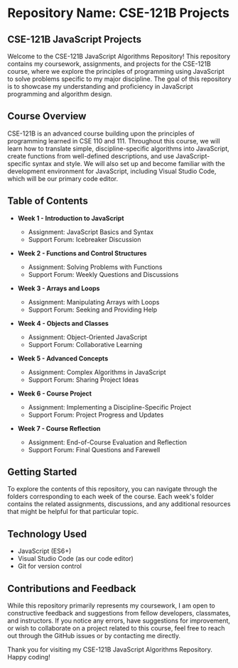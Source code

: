 # Repository Name: CSE-121B Projects

## CSE-121B JavaScript Projects

Welcome to the CSE-121B JavaScript Algorithms Repository! This repository contains my coursework, assignments, and projects for the CSE-121B course, where we explore the principles of programming using JavaScript to solve problems specific to my major discipline. The goal of this repository is to showcase my understanding and proficiency in JavaScript programming and algorithm design.

## Course Overview

CSE-121B is an advanced course building upon the principles of programming learned in CSE 110 and 111. Throughout this course, we will learn how to translate simple, discipline-specific algorithms into JavaScript, create functions from well-defined descriptions, and use JavaScript-specific syntax and style. We will also set up and become familiar with the development environment for JavaScript, including Visual Studio Code, which will be our primary code editor.

## Table of Contents

- **Week 1 - Introduction to JavaScript**
  - Assignment: JavaScript Basics and Syntax
  - Support Forum: Icebreaker Discussion

- **Week 2 - Functions and Control Structures**
  - Assignment: Solving Problems with Functions
  - Support Forum: Weekly Questions and Discussions

- **Week 3 - Arrays and Loops**
  - Assignment: Manipulating Arrays with Loops
  - Support Forum: Seeking and Providing Help

- **Week 4 - Objects and Classes**
  - Assignment: Object-Oriented JavaScript
  - Support Forum: Collaborative Learning

- **Week 5 - Advanced Concepts**
  - Assignment: Complex Algorithms in JavaScript
  - Support Forum: Sharing Project Ideas

- **Week 6 - Course Project**
  - Assignment: Implementing a Discipline-Specific Project
  - Support Forum: Project Progress and Updates

- **Week 7 - Course Reflection**
  - Assignment: End-of-Course Evaluation and Reflection
  - Support Forum: Final Questions and Farewell

## Getting Started

To explore the contents of this repository, you can navigate through the folders corresponding to each week of the course. Each week's folder contains the related assignments, discussions, and any additional resources that might be helpful for that particular topic.

## Technology Used

- JavaScript (ES6+)
- Visual Studio Code (as our code editor)
- Git for version control

## Contributions and Feedback

While this repository primarily represents my coursework, I am open to constructive feedback and suggestions from fellow developers, classmates, and instructors. If you notice any errors, have suggestions for improvement, or wish to collaborate on a project related to this course, feel free to reach out through the GitHub issues or by contacting me directly.

Thank you for visiting my CSE-121B JavaScript Algorithms Repository. Happy coding!
